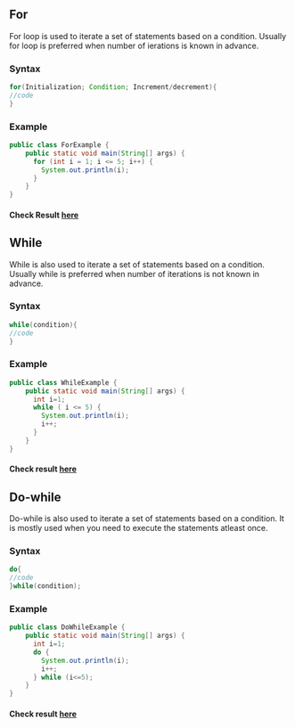 ## For

For loop is used to iterate a set of statements based on a condition. Usually for loop is preferred when number of ierations is known in advance.

### Syntax

```java
for(Initialization; Condition; Increment/decrement){  
//code  
} 
```
### Example

```java
public class ForExample {
    public static void main(String[] args) {
      for (int i = 1; i <= 5; i++) {
        System.out.println(i);
      }
    }
}
```

#### Check Result [here](https://onecompiler.com/java/3vk6bxq29)

## While

While is also used to iterate a set of statements based on a condition. Usually while is preferred when number of iterations is not known in advance.

### Syntax

```java
while(condition){  
//code 
}  
```
### Example

```java
public class WhileExample {
    public static void main(String[] args) {
      int i=1;
      while ( i <= 5) {
        System.out.println(i);
        i++;
      }
    }
}
```
#### Check result [here](https://onecompiler.com/java/3vk6c4bsn)

## Do-while

Do-while is also used to iterate a set of statements based on a condition. It is mostly used when you need to execute the statements atleast once.

### Syntax

```java
do{  
//code 
}while(condition); 
```
### Example

```java
public class DoWhileExample {
    public static void main(String[] args) {
      int i=1;
      do {
        System.out.println(i);
        i++;
      } while (i<=5);
    }
}
```

#### Check result [here](https://onecompiler.com/java/3vk6cdxsu)